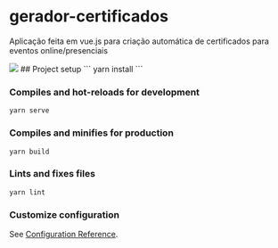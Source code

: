 # gerador-certificados
Aplicação feita em vue.js para criação automática de certificados para eventos online/presenciais

<img src="https://i.ibb.co/PD8mqDv/bg-5.png">
## Project setup
```
yarn install
```

### Compiles and hot-reloads for development
```
yarn serve
```

### Compiles and minifies for production
```
yarn build
```

### Lints and fixes files
```
yarn lint
```

### Customize configuration
See [Configuration Reference](https://cli.vuejs.org/config/).
